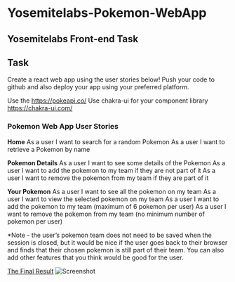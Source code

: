 # Yosemitelabs-Pokemon-WebApp

## Yosemitelabs Front-end Task

## Task

Create a react web app using the user stories below!
Push your code to github and also deploy your app using your preferred platform.

Use the <https://pokeapi.co/>
Use chakra-ui for your component library <https://chakra-ui.com/>

### Pokemon Web App User Stories

**Home**
As a user I want to search for a random Pokemon
As a user I want to retrieve a Pokemon by name

**Pokemon Details**
As a user I want to see some details of the Pokemon
As a user I want to add the pokemon to my team if they are not part of it
As a user I want to remove the pokemon from my team if they are part of it

**Your Pokemon**
As a user I want to see all the pokemon on my team
As a user I want to view the selected pokemon on my team
As a user I want to add the pokemon to my team (maximum of 6 pokemon per user)
As a user I want to remove the pokemon from my team (no minimum number of pokemon per user)

\*Note - the user’s pokemon team does not need to be saved when the session is closed, but it would be nice if the user goes back to their browser and finds that their chosen pokemon is still part of their team. You can also add other features that you think would be good for the user.

[The Final Result](https://yosemitelabs-frontend-test.vercel.app/)
![Screenshot](https://i.ibb.co/6XJ7zDs/Pokemon-App.png)
